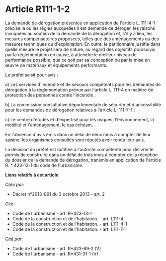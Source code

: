 # Article R111-1-2

La demande de dérogation présentée en application de l'article L. 111-4-1 précise la ou les règles auxquelles il est demandé
de déroger, les raisons invoquées au soutien de la demande de la dérogation et, s'il y a lieu, les mesures compensatoires
proposées, telles que des aménagements ou des mesures techniques ou d'exploitation. En outre, le pétitionnaire justifie dans
quelle mesure le projet sera de nature, au regard des objectifs poursuivis par la réglementation en cause, à atteindre le
meilleur niveau de performance possible, que ce soit par sa conception ou par la mise en œuvre de matériaux et équipements
performants. 

Le préfet saisit pour avis : 

a) Les services d'incendie et de secours compétents pour les demandes de dérogation à la réglementation prévue par l'article
L. 111-4 en matière de protection des personnes contre l'incendie ; 

b) La commission consultative départementale de sécurité et d'accessibilité pour les demandes de dérogation relatives à
l'article L. 111-7-1 ; 

c) Le centre d'études et d'expertise pour les risques, l'environnement, la mobilité et l'aménagement, le cas échéant. 

En l'absence d'avis émis dans un délai de deux mois à compter de leur saisine, les organismes consultés sont réputés avoir
rendu leur avis. 

La décision du préfet est notifiée à l'autorité compétente pour délivrer le permis de construire dans un délai de trois mois
à compter de la réception du dossier de la demande de dérogation, transmis en application de l'article R. * 423-13-1 du code
de l'urbanisme.

**Liens relatifs à cet article**

_Créé par_:

  - Décret n°2013-891 du 3 octobre 2013 - art. 2

_Cite_:

  - Code de l'urbanisme - art. R*423-13-1
  - Code de la construction et de l'habitation. - art. L111-4
  - Code de la construction et de l'habitation. - art. L111-4-1
  - Code de la construction et de l'habitation. - art. L111-7-1

_Cité par_:

  - Code de l'urbanisme - art. R*423-69-2 (V)
  - Code de l'urbanisme - art. R*431-31-1 (V)

